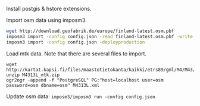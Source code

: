 Install postgis & hstore extensions.

Import osm data using imposm3.

```bash
wget http://download.geofabrik.de/europe/finland-latest.osm.pbf
imposm3 import -config config.json -read finland-latest.osm.pbf -write -diff -overwritecache
imposm3 import -config config.json -deployproduction
```

Load mtk data. Note that there are several files to import.
```
wget http://kartat.kapsi.fi/files/maastotietokanta/kaikki/etrs89/gml/M4/M43/M4313L_mtk.zip
unzip M4313L_mtk.zip
ogr2ogr -append -f "PostgreSQL" PG:"host=localhost user=osm password=osm dbname=osm" M4313L.xml
```

Update osm data: ```imposm3/imposm3 run -config config.json```
